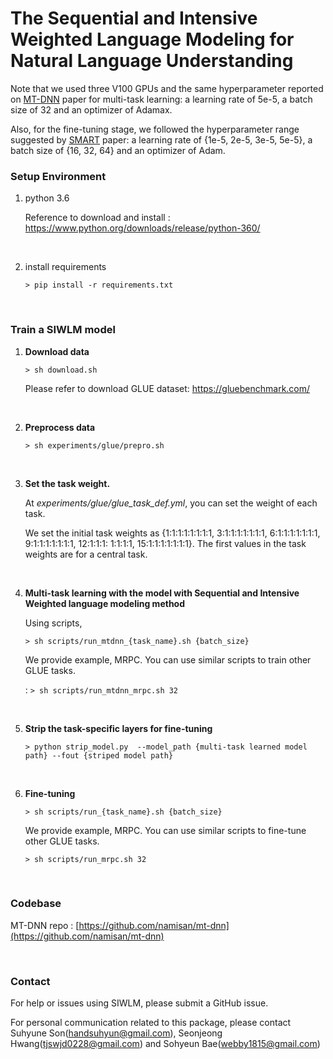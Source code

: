 # The Sequential and Intensive Weighted Language Modeling for Natural Language Understanding


Note that we used three V100 GPUs and the same hyperparameter reported on [MT-DNN](https://arxiv.org/abs/1901.11504) paper for multi-task learning: a learning rate of 5e-5, a batch size of 32 and an optimizer of Adamax. 

Also, for the fine-tuning stage, we followed the hyperparameter range suggested by [SMART](https://arxiv.org/abs/1911.03437) paper: a learning rate of {1e-5, 2e-5, 3e-5, 5e-5\}, a batch size of {16, 32, 64\} and an optimizer of Adam.




### Setup Environment

1. python 3.6

   Reference to download and install : https://www.python.org/downloads/release/python-360/
   
<br/>   

2. install requirements

   ```> pip install -r requirements.txt```

<br/>



### Train a SIWLM model

1. **Download data**

   ```> sh download.sh``` 

   Please refer to download GLUE dataset: https://gluebenchmark.com/

<br/>     

2. **Preprocess data**

   ```> sh experiments/glue/prepro.sh```

<br/>     

3.  **Set the task weight.**

      At *experiments/glue/glue_task_def.yml*, you can set the weight of each task.

      We set the initial task weights as \{1:1:1:1:1:1:1:1, 3:1:1:1:1:1:1:1, 6:1:1:1:1:1:1:1, 9:1:1:1:1:1:1:1, 12:1:1:1: 1:1:1:1, 15:1:1:1:1:1:1:1\}. The first values in the task     weights are for a central task.

<br/>   

4. **Multi-task learning with the model with Sequential and Intensive Weighted language modeling method**

   Using scripts,

   ```> sh scripts/run_mtdnn_{task_name}.sh {batch_size}```

   We provide example, MRPC. You can use similar scripts to train other GLUE tasks.

   : ```> sh scripts/run_mtdnn_mrpc.sh 32```

<br/>

5. **Strip the task-specific layers  for fine-tuning**

   ```> python strip_model.py  --model_path {multi-task learned model path} --fout {striped model path}```

<br/>

6. **Fine-tuning**

   ```> sh scripts/run_{task_name}.sh {batch_size}```

   We provide example, MRPC. You can use similar scripts to fine-tune other GLUE tasks.

   ```> sh scripts/run_mrpc.sh 32```
<br/>
   

### Codebase

MT-DNN repo : [https://github.com/namisan/mt-dnn](https://github.com/namisan/mt-dnn)

<br/>

### Contact
For help or issues using SIWLM, please submit a GitHub issue.

For personal communication related to this package, please contact Suhyune Son(handsuhyun@gmail.com), Seonjeong Hwang(tjswjd0228@gmail.com) and Sohyeun Bae(webby1815@gmail.com)

